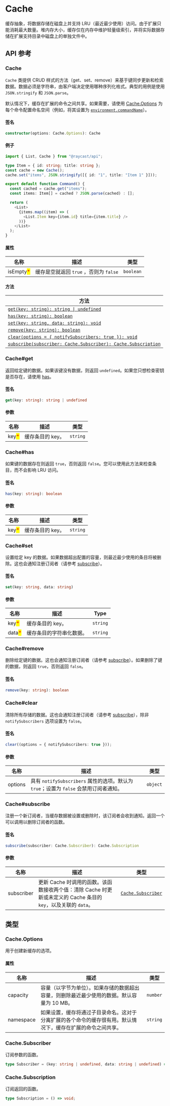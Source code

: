 # Cache

缓存抽象，将数据存储在磁盘上并支持 LRU（最近最少使用）访问。由于扩展只能消耗最大数量。堆内存大小，缓存仅在内存中维护轻量级索引，并将实际数据存储在扩展支持目录中磁盘上的单独文件中。

## API 参考

### Cache

`Cache` 类提供 CRUD 样式的方法（get、set、remove）来基于键同步更新和检索数据。数据必须是字符串，由客户端决定使用哪种序列化格式。典型的用例是使用 `JSON.stringify` 和 `JSON.parse`。

默认情况下，缓存在扩展的命令之间共享。如果需要，请使用 [Cache.Options](cache.md#cache.options) 为每个命令配置命名空间（例如，将其设置为 [`environment.commandName`](environment.md)）。

#### 签名

```typescript
constructor(options: Cache.Options): Cache
```

#### 例子

```typescript
import { List, Cache } from "@raycast/api";

type Item = { id: string; title: string };
const cache = new Cache();
cache.set("items", JSON.stringify([{ id: "1", title: "Item 1" }]));

export default function Command() {
  const cached = cache.get("items");
  const items: Item[] = cached ? JSON.parse(cached) : [];

  return (
    <List>
      {items.map((item) => (
        <List.Item key={item.id} title={item.title} />
      ))}
    </List>
  );
}
```

#### 属性

| 名称                                        | 描述                           | 类型        |
| ----------------------------------------- | ---------------------------- | --------- |
| isEmpty<mark style="color:red;">\*</mark> | 缓存是空就返回 `true` ，否则为 `false`  | `boolean` |

#### 方法

| 方法                                                                                        |
| ----------------------------------------------------------------------------------------- |
| [`get(key: string): string \| undefined`](cache.md#cache-get)                             |
| [`has(key: string): boolean`](cache.md#cache-has)                                         |
| [`set(key: string, data: string): void`](cache.md#cache-set)                              |
| [`remove(key: string): boolean`](cache.md#cache-remove)                                   |
| [`clear(options = { notifySubscribers: true }): void`](cache.md#cache-clear)              |
| [`subscribe(subscriber: Cache.Subscriber): Cache.Subscription`](cache.md#cache-subscribe) |

### Cache#get

返回给定键的数据。如果该键没有数据，则返回 `undefined`。如果您只想检查密钥是否存在，请使用  [has](cache.md#cache-has)。

#### 签名

```typescript
get(key: string): string | undefined
```

#### 参数

| 名称                                    | 描述         | 类型       |
| ------------------------------------- | ---------- | -------- |
| key<mark style="color:red;">\*</mark> | 缓存条目的 key。 | `string` |

### Cache#has

如果键的数据存在则返回 `true`，否则返回 `false`。您可以使用此方法来检查条目，而不会影响 LRU 访问。

#### 签名

```typescript
has(key: string): boolean
```

#### 参数

| 名称                                    | 描述         | 类型       |
| ------------------------------------- | ---------- | -------- |
| key<mark style="color:red;">\*</mark> | 缓存条目的 key。 | `string` |

### Cache#set

设置给定 key 的数据。如果数据超出配置的容量，则最近最少使用的条目将被删除。这也会通知注册订阅者（请参考 [subscribe](cache.md#cache-subscribe)）。

#### 签名

```typescript
set(key: string, data: string)
```

#### 参数

| 名称                                     | 描述           | Type     |
| -------------------------------------- | ------------ | -------- |
| key<mark style="color:red;">\*</mark>  | 缓存条目的 key。   | `string` |
| data<mark style="color:red;">\*</mark> | 缓存条目的字符串化数据。 | `string` |

### Cache#remove

删除给定键的数据。这也会通知注册订阅者（请参考 [subscribe](cache.md#cache-subscribe)）。如果删除了键的数据，则返回 `true`，否则返回 `false`。

#### 签名

```typescript
remove(key: string): boolean
```

### Cache#clear

清除所有存储的数据。这也会通知注册订阅者（请参考 [subscribe](cache.md#cache-subscribe)），除非 `notifySubscribers` 选项设置为 `false`。

#### 签名

```typescript
clear((options = { notifySubscribers: true }));
```

#### 参数

| 名称      | 描述                                                            | 类型       |
| ------- | ------------------------------------------------------------- | -------- |
| options | 具有 `notifySubscribers` 属性的选项。默认为 `true`；设置为 `false` 会禁用订阅者通知。 | `object` |

### Cache#subscribe

注册一个新订阅者，当缓存数据被设置或删除时，该订阅者会收到通知。返回一个可以调用以删除订阅者的函数。

#### 签名

```typescript
subscribe(subscriber: Cache.Subscriber): Cache.Subscription
```

#### 参数

|  名称        | 描述                                                                       | 类型                                              |
| ---------- | ------------------------------------------------------------------------ | ----------------------------------------------- |
| subscriber | 更新 Cache 时调用的函数。该函数接收两个值：清除 Cache 时更新或未定义的 Cache 条目的 `key`，以及关联的 `data`。 | [`Cache.Subscriber`](cache.md#cache.subscriber) |

## 类型

### Cache.Options

用于创建新缓存的选项。

#### 属性

| 名称        | 描述                                                     | 类型       |
| --------- | ------------------------------------------------------ | -------- |
| capacity  | 容量（以字节为单位）。如果存储的数据超出容量，则删除最近最少使用的数据。默认容量为 10 MB。       | `number` |
| namespace | 如果设置，缓存将通过子目录命名。这对于分离扩展的各个命令的缓存很有用。默认情况下，缓存在扩展的命令之间共享。 | `string` |

### Cache.Subscriber

订阅参数的函数。

```typescript
type Subscriber = (key: string | undefined, data: string | undefined) => void;
```

### Cache.Subscription

订阅返回的函数。

```typescript
type Subscription = () => void;
```

